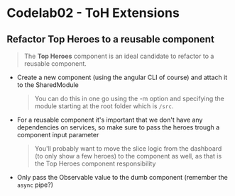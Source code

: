 # Codelab02 - ToH Extensions

## Refactor Top Heroes to a reusable component

> The **Top Heroes** component is an ideal candidate to refactor to a reusable component.

- Create a new component (using the angular CLI of course) and attach it to the SharedModule
  > You can do this in one go using the -m option and specifying the module starting at the root folder which is `/src`.
- For a reusable component it's important that we don't have any dependencies on services, so make sure to pass the heroes trough a component input parameter
  > You'll probably want to move the slice logic from the dashboard (to only show a few heroes) to the component as well, as that is the Top Heroes component responsibility
- Only pass the Observable value to the dumb component (remember the `async` pipe?)
